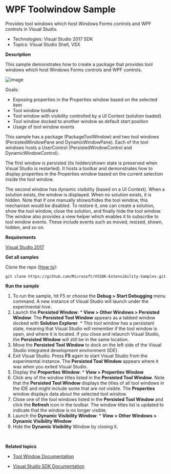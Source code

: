 

# WPF Toolwindow Sample

Provides tool windows which host Windows Forms controls and WPF
controls in Visual Studio.


* Technologies: Visual Studio 2017 SDK
* Topics: Visual Studio Shell, VSX

**Description**

This sample demonstrates how to create a package that provides tool windows
which host Windows Forms controls and WPF controls.

![image](C%23/Example.ToolWindow.jpg)

Goals:

  * Exposing properties in the Properties window based on the selected item 
  * Tool window toolbars 
  * Tool window with visibility controlled by a UI Context (solution loaded) 
  * Tool window docked to another window as default start position 
  * Usage of tool window events 


This sample has a package (PackageToolWindow) and two tool windows
(PersistedWindowPane and DynamicWindowPane). Each of the tool windows hosts a
UserControl (PersistedWindowControl and DynamicWindowControl).

The first window is persisted (its hidden/shown state is preserved when Visual
Studio is restarted). It hosts a toolbar and demonstrates how to display
properties in the Properties window based on the current selection inside the
tool window.

The second window has dynamic visibility (based on a UI Context). When a
solution exists, the window is displayed. When no solution exists, it is
hidden. Note that if one manually shows/hides the tool window, this mechanism
would be disabled. To restore it, one can create a solution, show the tool
window, close the solution, and finally hide the tool window. The window also
provides a view helper which enables it to subscribe to tool window events.
These include events such as moved, resized, shown, hidden, and so on.

**Requirements**

[ Visual Studio 2017 ](https://www.visualstudio.com/products/visual-studio-community-vs?wt.mc_id=o~display~github~vssdk)



**Get all samples**

Clone the repo ([How to](https://git-scm.com/book/en/v2/Git-Basics-Getting-a-Git-Repository#Cloning-an-Existing-Repository)):

`git clone https://github.com/Microsoft/VSSDK-Extensibility-Samples.git`

**Run the sample**

  1. To run the sample, hit F5 or choose the **Debug &gt; Start Debugging** menu command. A new instance of Visual Studio will launch under the experimental hive. 
  2. Launch the **Persisted Window**: 
    * **View &gt; Other Windows &gt; Persisted Window**: The **Persisted Tool Window** appears as a tabbed window docked with **Solution Explorer**. 
    * This tool window has a persistant state, meaning that Visual Studio will remember if the tool window is open, and where it is located. If you close and relaunch Visual Studio, the **Persisted Window** will still be in the same location. 
  3. Move the **Persisted Tool Window** to dock on the left side of the Visual Studio integrated development environment (IDE). 
  4. Exit Visual Studio. Press **F5** again to start Visual Studio from the experimental instance. The **Persisted Tool Window** appears where it was when you exited Visual Studio. 
  5. Display the **Properties Window**: 
    * **View &gt; Properties Window**
  6. Click any of the window titles listed in the **Persisted Tool Window**. Note that the **Persisted Tool Window** displays the titles of all tool windows in the IDE and might include some that are not visible. The **Properties** window displays data about the selected tool window. 
  7. Close one of the tool windows listed in the **Persisted Tool Window** and click the **Refresh** icon in the toolbar. The window titles list is updated to indicate that the window is no longer visible. 
  8. Launch the **Dynamic Visibility Window**: 
    * **View &gt; Other Windows &gt; Dynamic Visibility Window**
  9. Hide the **Dynamic Visibility** Window by closing it.
  
<br>

**Related topics**

* [ Tool Window Documentation ](https://docs.microsoft.com/en-us/visualstudio/extensibility/extending-and-customizing-tool-windows)

* [ Visual Studio SDK Documentation ](https://docs.microsoft.com/en-us/visualstudio/extensibility/visual-studio-sdk)


